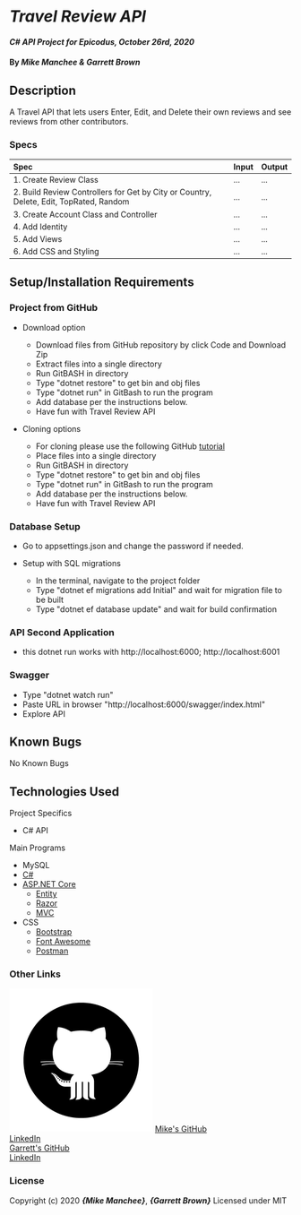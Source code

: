# _Travel Review API_

#### _C# API Project for Epicodus, October 26rd, 2020_

#### By _**Mike Manchee** & **Garrett Brown**_

## Description

A Travel API that lets users Enter, Edit, and Delete their own reviews and see reviews from other contributors.

<!-- 
Build an API that allows users to GET and POST reviews about various travel destinations around the world. Here are some user stories to get started. Note that you will have to create custom endpoints for some of these user stories.

As a user, I want to GET and POST reviews about travel destinations.
As a user, I want to GET reviews by country or city.
As a user, I want to see the most popular travel destinations by number of reviews or by overall rating.
As a user, I want to PUT and DELETE reviews, but only if I wrote them. (Start by requiring a user_name param to match the user_name of the author on the message. You can always try authentication later.)
As a user, I want to look up random destinations just for fun.
 -->
### Specs
| Spec | Input | Output |
| :-------------     | :------------- | :------------- |
|  1.  Create Review Class | ... | ... |
|  2.  Build Review Controllers for Get by City or Country, Delete, Edit, TopRated, Random | ... | ... |
|  3.  Create Account Class and Controller | ... | ... |
|  4.  Add Identity | ... | ... |
|  5.  Add Views | ... | ... |
|  6.  Add CSS and Styling | ... | ... |


## Setup/Installation Requirements

### Project from GitHub
* Download option
  * Download files from GitHub repository by click Code and Download Zip
  * Extract files into a single directory 
  * Run GitBASH in directory
  * Type "dotnet restore" to get bin and obj files
  * Type "dotnet run" in GitBash to run the program
  * Add database per the instructions below.
  * Have fun with Travel Review API<!-- TITLE HERE -->

* Cloning options
  * For cloning please use the following GitHub [tutorial](https://docs.github.com/en/enterprise/2.16/user/github/creating-cloning-and-archiving-repositories/cloning-a-repository)
  * Place files into a single directory 
  * Run GitBASH in directory
  * Type "dotnet restore" to get bin and obj files
  * Type "dotnet run" in GitBash to run the program
  * Add database per the instructions below.
  * Have fun with Travel Review API<!-- TITLE HERE -->

### Database Setup
* Go to appsettings.json and change the password if needed.

* Setup with SQL migrations
  * In the terminal, navigate to the project folder
  * Type "dotnet ef migrations add Initial" and wait for migration file to be built
  * Type "dotnet ef database update" and wait for build confirmation

### API Second Application
* this dotnet run works with http://localhost:6000; http://localhost:6001
### Swagger
* Type "dotnet watch run"
* Paste URL in browser "http://localhost:6000/swagger/index.html"
* Explore API

## Known Bugs

No Known Bugs

## Technologies Used
Project Specifics
* C# API

Main Programs
* MySQL
* [C#](https://docs.microsoft.com/en-us/dotnet/csharp/)
* [ASP.NET Core](https://dotnet.microsoft.com/apps/aspnet)
  * [Entity](https://docs.microsoft.com/en-us/ef/core/)
  * [Razor](https://docs.microsoft.com/en-us/aspnet/core/mvc/views/razor?view=aspnetcore-3.1)
  * [MVC](https://docs.microsoft.com/en-us/aspnet/core/mvc/overview?view=aspnetcore-3.1)
* CSS
  * [Bootstrap](https://getbootstrap.com/docs/4.5/getting-started/introduction/)
  * [Font Awesome](https://www.w3schools.com/icons/fontawesome_icons_intro.asp)
  * [Postman](https://www.postman.com/)


### Other Links
![GitHub](img/Github.png)
[Mike's GitHub](https://github.com/mmanchee)<br />
[LinkedIn](https://www.linkedin.com/in/mikemanchee/)<br />
[Garrett's GitHub](https://github.com/garrett-brown-dev/)<br />
[LinkedIn](https://www.linkedin.com/in/garrett-brown-d/)

### License

Copyright (c) 2020 **_{Mike Manchee}_**, **_{Garrett Brown}_**
Licensed under MIT